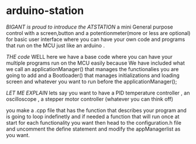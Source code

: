 # arduino-station

*BIGANT is proud to introduce the ATSTATION* 
a mini General purpose control with a screen,button and a potentionmeter(more or less are optional) for basic user interface where you can have your own code and programs that run on the MCU just like an arduino . 

*THE code*
WELL here we have a base code where you can have your multiple programs run on the MCU easily because We have included what we call an applicationManager() that manages the functionalies you are going to add and
a Bootloader() that manages initializations and loading screen and whatever you want to run before the applicationManager();

*LET ME EXPLAIN*
lets say you want to have a PID temperature controller , an oscilloscope , a stepper motor controller (whatever you can think off)

you make a .cpp file that has the function that describes your program and is going to loop indefinetly and if needed a function that will run once at start for each functionality you want 
then head to the configuration.h file and uncomment the define statement and modify the appManagerlist as you want.
